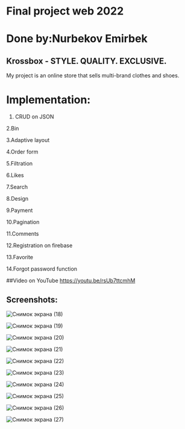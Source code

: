 # Final project web 2022 

# Done by:Nurbekov Emirbek 

## Krossbox - STYLE.   QUALITY.   EXCLUSIVE.
My project is an online store that sells multi-brand clothes and shoes.

# Implementation:
1. CRUD on JSON

2.Bin

3.Adaptive layout

4.Order form

5.Filtration

6.Likes

7.Search

8.Design

9.Payment

10.Pagination

11.Comments

12.Registration on firebase

13.Favorite

14.Forgot password function

##Video on YouTube
https://youtu.be/rsUb7ttcmhM

## Screenshots:
![Снимок экрана (18)](https://user-images.githubusercontent.com/91878899/171725628-be5237df-594c-4078-983a-d7e3417f300a.png)

![Снимок экрана (19)](https://user-images.githubusercontent.com/91878899/171725695-4ae834d3-5ec4-45e7-9155-0f65e41cf82d.png)

![Снимок экрана (20)](https://user-images.githubusercontent.com/91878899/171725717-46ff079a-7832-4b6a-bd2a-f3ff8468cf5b.png)

![Снимок экрана (21)](https://user-images.githubusercontent.com/91878899/171725738-b51feb11-782e-4a41-8a25-eb1463a5a9c2.png)

![Снимок экрана (22)](https://user-images.githubusercontent.com/91878899/171725775-67d26620-23a0-4d05-a372-206d3503a7a1.png)

![Снимок экрана (23)](https://user-images.githubusercontent.com/91878899/171725798-a1900eb2-dd5e-4aff-aa5b-f2fa8f3e3483.png)

![Снимок экрана (24)](https://user-images.githubusercontent.com/91878899/171725817-67cdd931-d6d2-40c8-9c89-e17d086528f8.png)

![Снимок экрана (25)](https://user-images.githubusercontent.com/91878899/171725834-749bf9c8-1936-4701-a7b7-556b546197c6.png)

![Снимок экрана (26)](https://user-images.githubusercontent.com/91878899/171725848-c802ca3f-26b3-4b4a-83cd-fe81ad326f3b.png)

![Снимок экрана (27)](https://user-images.githubusercontent.com/91878899/171725856-c63787f0-0df4-4588-8cef-51205b4030ef.png)

